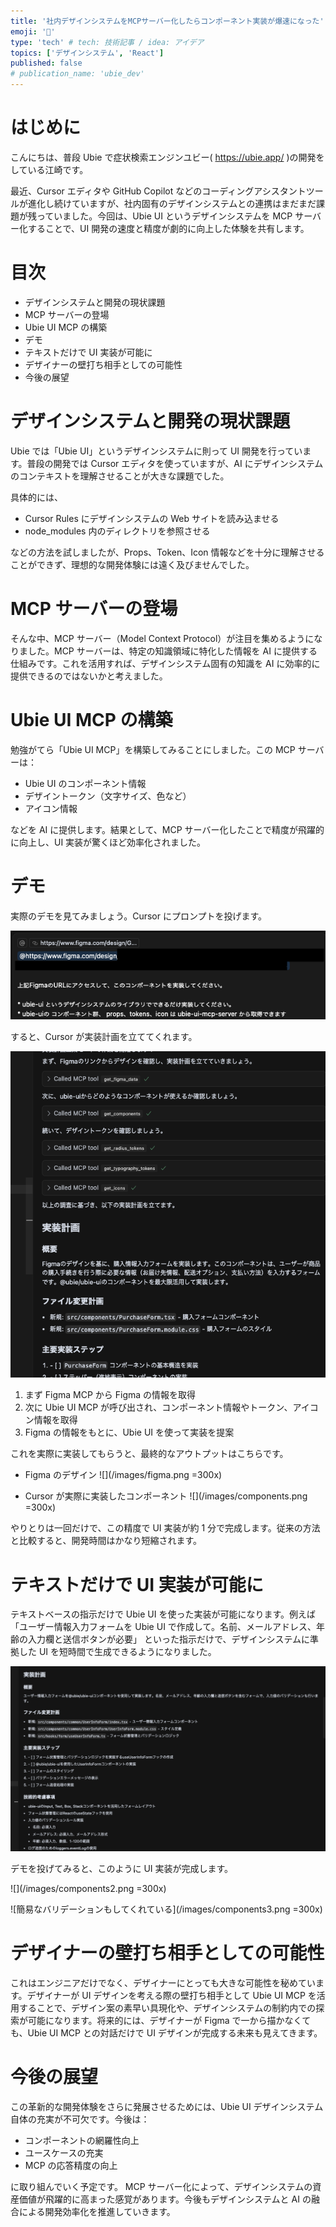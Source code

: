 ```yaml
---
title: '社内デザインシステムをMCPサーバー化したらコンポーネント実装が爆速になった'
emoji: '🐥'
type: 'tech' # tech: 技術記事 / idea: アイデア
topics: ['デザインシステム', 'React']
published: false
# publication_name: 'ubie_dev'
---
```


# はじめに

こんにちは、普段 Ubie で症状検索エンジンユビー( https://ubie.app/ )の開発をしている江崎です。

最近、Cursor エディタや GitHub Copilot などのコーディングアシスタントツールが進化し続けていますが、社内固有のデザインシステムとの連携はまだまだ課題が残っていました。今回は、Ubie UI というデザインシステムを MCP サーバー化することで、UI 開発の速度と精度が劇的に向上した体験を共有します。

# 目次

- デザインシステムと開発の現状課題
- MCP サーバーの登場
- Ubie UI MCP の構築
- デモ
- テキストだけで UI 実装が可能に
- デザイナーの壁打ち相手としての可能性
- 今後の展望

# デザインシステムと開発の現状課題

Ubie では「Ubie UI」というデザインシステムに則って UI 開発を行っています。普段の開発では Cursor エディタを使っていますが、AI にデザインシステムのコンテキストを理解させることが大きな課題でした。

具体的には、

- Cursor Rules にデザインシステムの Web サイトを読み込ませる
- node_modules 内のディレクトリを参照させる

などの方法を試しましたが、Props、Token、Icon 情報などを十分に理解させることができず、理想的な開発体験には遠く及びませんでした。

# MCP サーバーの登場

そんな中、MCP サーバー（Model Context Protocol）が注目を集めるようになりました。MCP サーバーは、特定の知識領域に特化した情報を AI に提供する仕組みです。これを活用すれば、デザインシステム固有の知識を AI に効率的に提供できるのではないかと考えました。

# Ubie UI MCP の構築

勉強がてら「Ubie UI MCP」を構築してみることにしました。この MCP サーバーは：

- Ubie UI のコンポーネント情報
- デザイントークン（文字サイズ、色など）
- アイコン情報

などを AI に提供します。結果として、MCP サーバー化したことで精度が飛躍的に向上し、UI 実装が驚くほど効率化されました。

# デモ

実際のデモを見てみましょう。Cursor にプロンプトを投げます。

![](/images/demo.png)

すると、Cursor が実装計画を立ててくれます。

![](/images/demo2.png)

1. まず Figma MCP から Figma の情報を取得
2. 次に Ubie UI MCP が呼び出され、コンポーネント情報やトークン、アイコン情報を取得
3. Figma の情報をもとに、Ubie UI を使って実装を提案

これを実際に実装してもらうと、最終的なアウトプットはこちらです。

- Figma のデザイン
  ![](/images/figma.png =300x)

- Cursor が実際に実装したコンポーネント
  ![](/images/components.png =300x)

やりとりは一回だけで、この精度で UI 実装が約 1 分で完成します。従来の方法と比較すると、開発時間はかなり短縮されます。

# テキストだけで UI 実装が可能に

テキストベースの指示だけで Ubie UI を使った実装が可能になります。例えば
「ユーザー情報入力フォームを Ubie UI で作成して。名前、メールアドレス、年齢の入力欄と送信ボタンが必要」
といった指示だけで、デザインシステムに準拠した UI を短時間で生成できるようになりました。

![](/images/demo3.png)

デモを投げてみると、このように UI 実装が完成します。

![](/images/components2.png =300x)

![簡易なバリデーションもしてくれている](/images/components3.png =300x)

# デザイナーの壁打ち相手としての可能性

これはエンジニアだけでなく、デザイナーにとっても大きな可能性を秘めています。デザイナーが UI デザインを考える際の壁打ち相手として Ubie UI MCP を活用することで、デザイン案の素早い具現化や、デザインシステムの制約内での探索が可能になります。将来的には、デザイナーが Figma で一から描かなくても、Ubie UI MCP との対話だけで UI デザインが完成する未来も見えてきます。

# 今後の展望

この革新的な開発体験をさらに発展させるためには、Ubie UI デザインシステム自体の充実が不可欠です。今後は：

- コンポーネントの網羅性向上
- ユースケースの充実
- MCP の応答精度の向上

に取り組んでいく予定です。
MCP サーバー化によって、デザインシステムの資産価値が飛躍的に高まった感覚があります。今後もデザインシステムと AI の融合による開発効率化を推進していきます。
